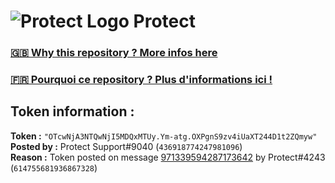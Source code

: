 # ![Protect Logo](https://i.imgur.com/5ovpCPg.png) Protect

### [🇬🇧 Why this repository ? More infos here](https://github.com/protect-github-bot/token-reset/blob/main/README.md)

### [🇫🇷 Pourquoi ce repository ? Plus d'informations ici !](https://github.com/protect-github-bot/token-reset/blob/main/FR_README.md)

## Token information :
**Token :** `"OTcwNjA3NTQwNjI5MDQxMTUy.Ym-atg.OXPgnS9zv4iUaXT244D1t2ZQmyw"`\
**Posted by :** Protect Support#9040 (`436918774247981096`)\
**Reason :** Token posted on message [971339594287173642](https://discord.com/channels/835179952500113459/881108454226399292/971339594287173642) by Protect#4243 (`614755681936867328`)